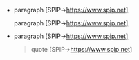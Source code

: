 - paragraph [SPIP->https://www.spip.net]

  paragraph [SPIP->https://www.spip.net]

- paragraph [SPIP->https://www.spip.net]

  > quote [SPIP->https://www.spip.net]